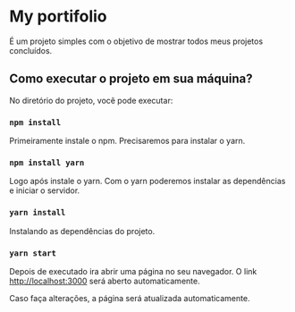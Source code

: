 # My portifolio
É um projeto simples com o objetivo de mostrar todos meus projetos concluídos.
## Como executar o projeto em sua máquina?

No diretório do projeto, você pode executar:

### `npm install`
Primeiramente instale o npm.
Precisaremos para instalar o yarn.

### `npm install yarn`
Logo após instale o yarn.
Com o yarn poderemos instalar as dependências e iniciar o servidor.

### `yarn install`
Instalando as dependências do projeto.

### `yarn start`
Depois de executado ira abrir uma página no seu navegador.
O link [http://localhost:3000](http://localhost:3000) será aberto automaticamente.

Caso faça alterações, a página será atualizada automaticamente.
